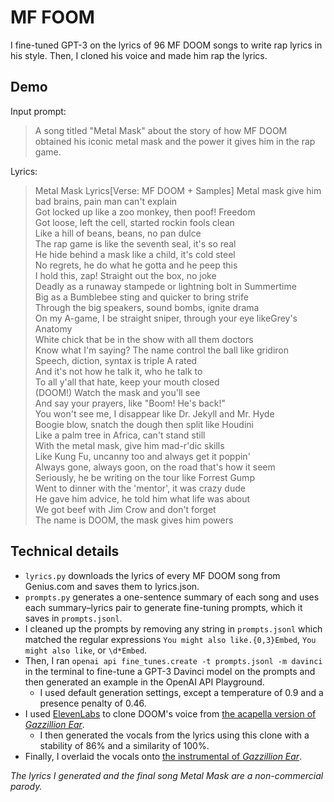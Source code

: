 # MF FOOM

I fine-tuned GPT-3 on the lyrics of 96 MF DOOM songs to write rap lyrics in his style. Then, I cloned his voice and made him rap the lyrics.

## Demo

Input prompt:

> A song titled "Metal Mask" about the story of how MF DOOM obtained his iconic metal mask and the power it gives him in the rap game.

Lyrics:

> Metal Mask Lyrics[Verse: MF DOOM + Samples]
Metal mask give him bad brains, pain man can't explain\
Got locked up like a zoo monkey, then poof! Freedom\
Got loose, left the cell, started rockin fools clean\
Like a hill of beans, beans, no pan dulce\
The rap game is like the seventh seal, it's so real\
He hide behind a mask like a child, it's cold steel\
No regrets, he do what he gotta and he peep this\
I hold this, zap! Straight out the box, no joke\
Deadly as a runaway stampede or lightning bolt in Summertime\
Big as a Bumblebee sting and quicker to bring strife\
Through the big speakers, sound bombs, ignite drama\
On my A-game, I be straight sniper, through your eye likeGrey's Anatomy\
White chick that be in the show with all them doctors\
Know what I'm saying? The name control the ball like gridiron\
Speech, diction, syntax is triple A rated\
And it's not how he talk it, who he talk to\
To all y'all that hate, keep your mouth closed\
(DOOM!) Watch the mask and you'll see\
And say your prayers, like "Boom! He's back!"\
You won't see me, I disappear like Dr. Jekyll and Mr. Hyde\
Boogie blow, snatch the dough then split like Houdini\
Like a palm tree in Africa, can't stand still\
With the metal mask, give him mad-r'dic skills\
Like Kung Fu, uncanny too and always get it poppin'\
Always gone, always goon, on the road that's how it seem\
Seriously, he be writing on the tour like Forrest Gump\
Went to dinner with the 'mentor', it was crazy dude\
He gave him advice, he told him what life was about\
We got beef with Jim Crow and don't forget\
The name is DOOM, the mask gives him powers

## Technical details

- `lyrics.py` downloads the lyrics of every MF DOOM song from Genius.com and saves them to lyrics.json.
- `prompts.py` generates a one-sentence summary of each song and uses each summary–lyrics pair to generate fine-tuning prompts, which it saves in `prompts.jsonl`.
- I cleaned up the prompts by removing any string in `prompts.jsonl` which matched the regular expressions `You might also like.{0,3}Embed`, `You might also like`, or `\d*Embed`.
- Then, I ran `openai api fine_tunes.create -t prompts.jsonl -m davinci` in the terminal to fine-tune a GPT-3 Davinci model on the prompts and then generated an example in the OpenAI API Playground.
    - I used default generation settings, except a temperature of 0.9 and a presence penalty of 0.46.
- I used [ElevenLabs](https://beta.elevenlabs.io/) to clone DOOM's voice from [the acapella version of *Gazzillion Ear*](https://www.youtube.com/watch?v=LoXJd4Hkbcg).
    - I then generated the vocals from the lyrics using this clone with a stability of 86% and a similarity of 100%.
- Finally, I overlaid the vocals onto [the instrumental of *Gazzillion Ear*](https://www.youtube.com/watch?v=sQ7aKsYxwaM).

*The lyrics I generated and the final song Metal Mask are a non-commercial parody.*